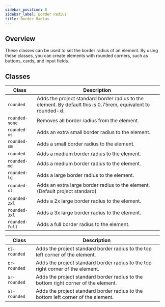 ```yaml
---
sidebar_position: 0
sidebar_label: Border Radius
title: Border Radius
---
```


## Overview

These classes can be used to set the border radius of an element. By using these classes, you can create elements with rounded corners, such as buttons, cards, and input fields.

## Classes

| Class          | Description                                                                                                   |
| -------------- | ------------------------------------------------------------------------------------------------------------- |
| `rounded`      | Adds the project standard border radius to the element. By default this is 0.75rem, equivalent to rounded-xl. |
| `rounded-none` | Removes all border radius from the element.                                                                   |
| `rounded-xs`   | Adds an extra small border radius to the element.                                                             |
| `rounded-sm`   | Adds a small border radius to the element.                                                                    |
| `rounded`      | Adds a medium border radius to the element.                                                                   |
| `rounded-md`   | Adds a medium border radius to the element.                                                                   |
| `rounded-lg`   | Adds a large border radius to the element.                                                                    |
| `rounded-xl`   | Adds an extra large border radius to the element. (Default project standard)                                  |
| `rounded-2xl`  | Adds a 2x large border radius to the element.                                                                 |
| `rounded-3xl`  | Adds a 3x large border radius to the element.                                                                 |
| `rounded-full` | Adds a full border radius to the element.                                                                     |

| Class         | Description                                                                        |
| ------------- | ---------------------------------------------------------------------------------- |
| `tl- rounded` | Adds the project standard border radius to the top left corner of the element.     |
| `tr-rounded`  | Adds the project standard border radius to the top right corner of the element.    |
| `br-rounded`  | Adds the project standard border radius to the bottom right corner of the element. |
| `bl-rounded`  | Adds the project standard border radius to the bottom left corner of the element.  |
